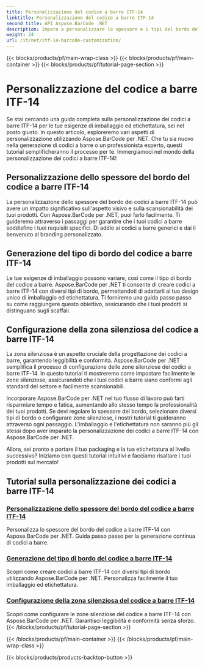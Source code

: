 ```yaml
---
title: Personalizzazione del codice a barre ITF-14
linktitle: Personalizzazione del codice a barre ITF-14
second_title: API Aspose.BarCode .NET
description: Impara a personalizzare lo spessore e i tipi del bordo del codice a barre ITF-14 con Aspose.BarCode per .NET. Ottimizza il tuo imballaggio e l'etichettatura senza sforzo.
weight: 24
url: /it/net/itf-14-barcode-customization/
---
```


{{< blocks/products/pf/main-wrap-class >}}
{{< blocks/products/pf/main-container >}}
{{< blocks/products/pf/tutorial-page-section >}}

# Personalizzazione del codice a barre ITF-14

Se stai cercando una guida completa sulla personalizzazione dei codici a barre ITF-14 per le tue esigenze di imballaggio ed etichettatura, sei nel posto giusto. In questo articolo, esploreremo vari aspetti di personalizzazione utilizzando Aspose.BarCode per .NET. Che tu sia nuovo nella generazione di codici a barre o un professionista esperto, questi tutorial semplificheranno il processo per te. Immergiamoci nel mondo della personalizzazione dei codici a barre ITF-14!

## Personalizzazione dello spessore del bordo del codice a barre ITF-14
La personalizzazione dello spessore del bordo dei codici a barre ITF-14 può avere un impatto significativo sull'aspetto visivo e sulla scansionabilità dei tuoi prodotti. Con Aspose.BarCode per .NET, puoi farlo facilmente. Ti guideremo attraverso i passaggi per garantire che i tuoi codici a barre soddisfino i tuoi requisiti specifici. Dì addio ai codici a barre generici e dai il benvenuto al branding personalizzato.

## Generazione del tipo di bordo del codice a barre ITF-14
Le tue esigenze di imballaggio possono variare, così come il tipo di bordo del codice a barre. Aspose.BarCode per .NET ti consente di creare codici a barre ITF-14 con diversi tipi di bordo, permettendoti di adattarli al tuo design unico di imballaggio ed etichettatura. Ti forniremo una guida passo passo su come raggiungere questo obiettivo, assicurando che i tuoi prodotti si distinguano sugli scaffali.

## Configurazione della zona silenziosa del codice a barre ITF-14
La zona silenziosa è un aspetto cruciale della progettazione dei codici a barre, garantendo leggibilità e conformità. Aspose.BarCode per .NET semplifica il processo di configurazione delle zone silenziose dei codici a barre ITF-14. In questo tutorial ti mostreremo come impostare facilmente le zone silenziose, assicurandoti che i tuoi codici a barre siano conformi agli standard del settore e facilmente scansionabili.

Incorporare Aspose.BarCode per .NET nel tuo flusso di lavoro può farti risparmiare tempo e fatica, aumentando allo stesso tempo la professionalità dei tuoi prodotti. Se devi regolare lo spessore del bordo, selezionare diversi tipi di bordo o configurare zone silenziose, i nostri tutorial ti guideranno attraverso ogni passaggio. L'imballaggio e l'etichettatura non saranno più gli stessi dopo aver imparato la personalizzazione dei codici a barre ITF-14 con Aspose.BarCode per .NET.

Allora, sei pronto a portare il tuo packaging e la tua etichettatura al livello successivo? Iniziamo con questi tutorial intuitivi e facciamo risaltare i tuoi prodotti sul mercato!
## Tutorial sulla personalizzazione dei codici a barre ITF-14
### [Personalizzazione dello spessore del bordo del codice a barre ITF-14](./itf-14-barcode-border-thickness-customization/)
Personalizza lo spessore del bordo del codice a barre ITF-14 con Aspose.BarCode per .NET. Guida passo passo per la generazione continua di codici a barre.
### [Generazione del tipo di bordo del codice a barre ITF-14](./itf-14-barcode-border-type-generation/)
Scopri come creare codici a barre ITF-14 con diversi tipi di bordo utilizzando Aspose.BarCode per .NET. Personalizza facilmente il tuo imballaggio ed etichettatura.
### [Configurazione della zona silenziosa del codice a barre ITF-14](./itf-14-barcode-quiet-zone-configuration/)
Scopri come configurare le zone silenziose del codice a barre ITF-14 con Aspose.BarCode per .NET. Garantisci leggibilità e conformità senza sforzo.
{{< /blocks/products/pf/tutorial-page-section >}}

{{< /blocks/products/pf/main-container >}}
{{< /blocks/products/pf/main-wrap-class >}}

{{< blocks/products/products-backtop-button >}}

